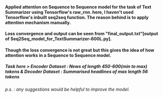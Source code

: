 #### Applied attention on Sequence to Sequence model for the task of Text Summarizer using Tensorflow's raw_rnn. here, I haven't used Tensorflow's inbuilt seq2seq function. The reason behind is to apply attention mechanism manually.
#### Loss convergence and output can be seen from "final_output.txt"[output of Seq2Seq_model_for_TextSummarizer-600L.py].
#### Though the loss convergence is not great but this gives the idea of how attention works in a Sequence to Sequence model.
##### Task here > Encoder Dataset : News of length 450-600(min to max) tokens & Decoder Dataset : Summarised headlines of max length 56 tokens
###### p.s. : any suggestions would be helpful to improve the model. 
